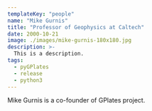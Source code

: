 ```yaml
---
templateKey: "people"
name: "Mike Gurnis"
title: "Professor of Geophysics at Caltech"
date: 2000-10-21
image: ./images/mike-gurnis-180x180.jpg
description: >-
  This is a description.
tags:
  - pyGPlates
  - release
  - python3
---
```


Mike Gurnis is a co-founder of GPlates project.
